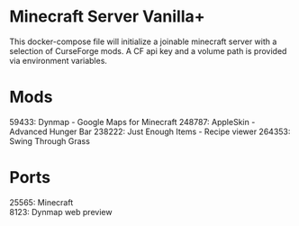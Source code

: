 # Minecraft Server Vanilla+
This docker-compose file will initialize a joinable minecraft server with a selection of CurseForge mods. A CF api key and a volume path is provided via environment variables. 

# Mods
59433: Dynmap - Google Maps for Minecraft
248787: AppleSkin - Advanced Hunger Bar
238222: Just Enough Items - Recipe viewer
264353: Swing Through Grass

# Ports
25565: Minecraft\
8123: Dynmap web preview
